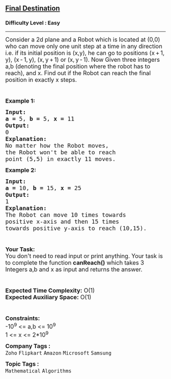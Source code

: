 <h2><a href="https://www.geeksforgeeks.org/problems/final-destination4628/1?page=4&category=Mathematical&difficulty=Easy&sortBy=submissions">Final Destination</a></h2><h3>Difficulty Level : Easy</h3><hr><div class="problems_problem_content__Xm_eO"><p><span style="font-size:18px">Consider a 2d plane and a Robot which is located at (0,0) who&nbsp;can move only one unit step at a time&nbsp;in any direction i.e. if its initial position is (x,y), he can go to positions (x + 1, y), (x - 1, y),&nbsp;(x, y + 1) or (x, y - 1). Now Given three integers a,b (denoting the final position where the robot has to reach), and x. Find out if the Robot can reach the final position in exactly x steps.</span></p>

<p>&nbsp;</p>

<p><span style="font-size:18px"><strong>Example 1:</strong></span></p>

<pre><span style="font-size:18px"><strong>Input:</strong></span>
<strong><span style="font-size:18px">a = </span></strong><span style="font-size:18px">5, <strong>b = </strong>5, <strong>x</strong> <strong>= </strong>11</span>
<span style="font-size:18px"><strong>Output:</strong></span>
<span style="font-size:18px">0</span>
<span style="font-size:18px"><strong>Explanation:</strong></span>
<span style="font-size:18px">No matter how the Robot moves,
the Robot won't be able to reach
point (5,5) in exactly 11 moves.</span></pre>

<p><span style="font-size:18px"><strong>Example 2:</strong></span></p>

<pre><span style="font-size:18px"><strong>Input:</strong></span>
<strong><span style="font-size:18px">a = </span></strong><span style="font-size:18px">10, <strong>b = </strong>15, <strong>x</strong> <strong>= </strong>25</span>
<span style="font-size:18px"><strong>Output:</strong></span>
<span style="font-size:18px">1</span>
<span style="font-size:18px"><strong>Explanation:</strong></span>
<span style="font-size:18px">The Robot can move 10 times towards
positive x-axis and then 15 times
towards positive y-axis to reach (10,15).
</span></pre>

<p>&nbsp;</p>

<p><span style="font-size:18px"><strong>Your Task:</strong><br>
You don't need to read input or print anything. Your task is to complete the function <strong>canReach()</strong> which takes 3 Integers a,b and x as input and returns the answer.</span></p>

<p>&nbsp;</p>

<p><span style="font-size:18px"><strong>Expected Time Complexity:</strong> O(1)<br>
<strong>Expected Auxiliary Space:</strong> O(1)</span></p>

<p>&nbsp;</p>

<p><span style="font-size:18px"><strong>Constraints:</strong></span><br>
<span style="font-size:18px">-10<sup>9</sup> &lt;= a,b &lt;= 10<sup>9</sup><br>
1 &lt;= x &lt;= 2*10<sup>9</sup></span></p>
</div><p><span style=font-size:18px><strong>Company Tags : </strong><br><code>Zoho</code>&nbsp;<code>Flipkart</code>&nbsp;<code>Amazon</code>&nbsp;<code>Microsoft</code>&nbsp;<code>Samsung</code>&nbsp;<br><p><span style=font-size:18px><strong>Topic Tags : </strong><br><code>Mathematical</code>&nbsp;<code>Algorithms</code>&nbsp;